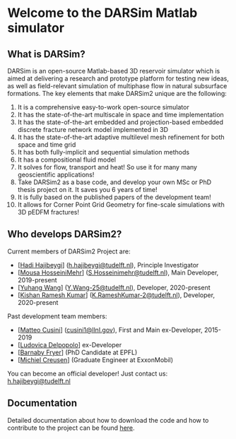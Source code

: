 # Welcome to the DARSim Matlab simulator

## What is DARSim?
DARSim is an open-source Matlab-based 3D reservoir simulator which is aimed at delivering a research and prototype platform for testing new ideas, as well as field-relevant simulation of multiphase flow in natural subsurface formations. 
The key elements that make DARSim2 unique are the following:
1.  It is a comprehensive easy-to-work open-source simulator
2.  It has the state-of-the-art multiscale in space and time implementation
3.  It has the state-of-the-art embedded and projection-based embedded discrete fracture network model implemented in 3D
4.  It has the state-of-the-art adaptive multilevel mesh refinement for both space and time grid
5.  It has both fully-implicit and sequential simulation methods
6.  It has a compositional fluid model
7.  It solves for flow, transport and heat! So use it for many many geoscientific applications!
8.  Take DARSim2 as a base code, and develop your own MSc or PhD thesis project on it. It saves you 6 years of time!
9.  It is fully based on the published papers of the development team!
10. It allows for Corner Point Grid Geometry for fine-scale simulations with 3D pEDFM fractures!

## Who develops DARSim2?
Current members of DARSim2 Project are:
*  [[Hadi Hajibeygi](https://www.tudelft.nl/en/ceg/about-faculty/departments/geoscience-engineering/sections/reservoir-engineering/staff/academic-staff/dr-h-hadi-hajibeygi/)] (h.hajibeygi@tudelft.nl), Principle Investigator
*  [[Mousa HosseiniMehr](https://www.linkedin.com/in/mousa-hosseinimehr-414077b5/)] (S.Hosseinimehr@tudelft.nl), Main Developer, 2019-present
*  [[Yuhang Wang](https://www.linkedin.com/in/yuhang-wang-b72b8093/)] (Y.Wang-25@tudelft.nl),  Developer, 2020-present
* [[Kishan Ramesh Kumar](https://www.linkedin.com/in/kishan-ramesh-kumar-b27999a0/)] (K.RameshKumar-2@tudelft.nl),  Developer, 2020-present

Past development team members:
*  [[Matteo Cusini](https://www.linkedin.com/in/matteo-cusini-7654b7129/)] (cusini1@llnl.gov), First and Main ex-Developer, 2015-2019
*  [[Ludovica Delpopolo](https://www.linkedin.com/in/ludovica-delpopolo-carciopolo-a61213117/)] ex-Developer
*  [[Barnaby Fryer](https://www.linkedin.com/in/barnabyfryer/)] (PhD Candidate at EPFL)
*  [[Michiel Creusen](https://www.linkedin.com/in/michielcreusen/)] (Graduate Engineer at ExxonMobil)

You can become an official developer! Just contact us: h.hajibeygi@tudelft.nl

## Documentation

Detailed documentation about how to download the code and how to contribute to the project can be found [here](https://gitlab.com/darsim/src/wikis/home). 

